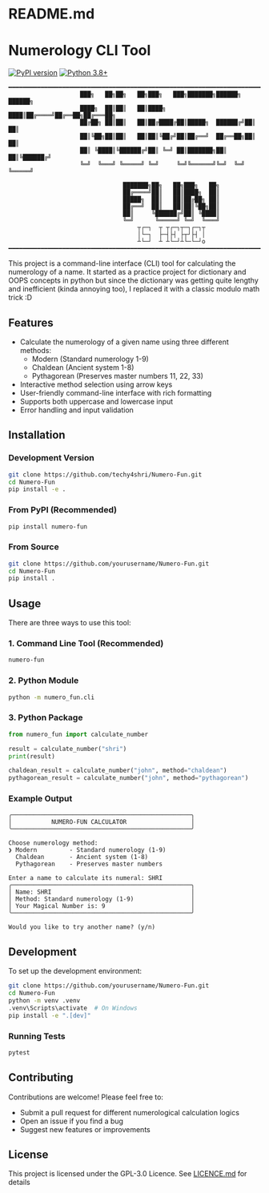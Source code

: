 # README.md

# Numerology CLI Tool
[![PyPI version](https://badge.fury.io/py/numero-fun.svg)](https://pypi.org/project/numero-fun/)
[![Python 3.8+](https://img.shields.io/badge/python-3.8+-blue.svg)](https://www.python.org/downloads/)
```
━━━━━━━━━━━━━━━━━━━━━━━━━━━━━━━━━━━━━━━━━━━━━━━━━━━━━━━━━━━━━━━━━━━━━━━━━━━━━━━━━━━━━━━━━━━━━━━━━━━━━━━━
                    ███╗   ██╗██╗   ██╗███╗   ███╗███████╗██████╗  ██████╗ 
                    ████╗  ██║██║   ██║████╗ ████║██╔════╝██╔══██╗██╔═══██╗
                    ██╔██╗ ██║██║   ██║██╔████╔██║█████╗  ██████╔╝██║   ██║
                    ██║╚██╗██║██║   ██║██║╚██╔╝██║██╔══╝  ██╔══██╗██║   ██║
                    ██║ ╚████║╚██████╔╝██║ ╚═╝ ██║███████╗██║  ██║╚██████╔╝
                    ╚═╝  ╚═══╝ ╚═════╝ ╚═╝     ╚═╝╚══════╝╚═╝  ╚═╝ ╚═════╝

                                ███████╗██╗   ██╗███╗   ██╗
                                ██╔════╝██║   ██║████╗  ██║
                                █████╗  ██║   ██║██╔██╗ ██║
                                ██╔══╝  ██║   ██║██║╚██╗██║
                                ██║     ╚██████╔╝██║ ╚████║
                                ╚═╝      ╚═════╝ ╚═╝  ╚═══╝
                                    ┬┌─┐  ┬ ┬┌─┐┬─┐┌─┐┬
                                    │└─┐  ├─┤├┤ ├┬┘├┤ │
                                    ┴└─┘  ┴ ┴└─┘┴└─└─┘o
━━━━━━━━━━━━━━━━━━━━━━━━━━━━━━━━━━━━━━━━━━━━━━━━━━━━━━━━━━━━━━━━━━━━━━━━━━━━━━━━━━━━━━━━━━━━━━━━━━━━━━━
```
This project is a command-line interface (CLI) tool for calculating the numerology of a name. It started as a practice project for dictionary and OOPS concepts in python but since the dictionary was getting quite lengthy and inefficient (kinda annoying too), I replaced it with a classic modulo math trick :D

## Features

- Calculate the numerology of a given name using three different methods:
  - Modern (Standard numerology 1-9)
  - Chaldean (Ancient system 1-8)
  - Pythagorean (Preserves master numbers 11, 22, 33)
- Interactive method selection using arrow keys
- User-friendly command-line interface with rich formatting
- Supports both uppercase and lowercase input
- Error handling and input validation

## Installation

### Development Version
```bash
git clone https://github.com/techy4shri/Numero-Fun.git
cd Numero-Fun
pip install -e .
```

### From PyPI (Recommended)
```bash
pip install numero-fun
```

### From Source
```bash
git clone https://github.com/yourusername/Numero-Fun.git
cd Numero-Fun
pip install .
```

## Usage

There are three ways to use this tool:


### 1. Command Line Tool (Recommended)
```bash
numero-fun
```

### 2. Python Module
```bash
python -m numero_fun.cli
```

### 3. Python Package
```python
from numero_fun import calculate_number

result = calculate_number("shri")
print(result)

chaldean_result = calculate_number("john", method="chaldean")
pythagorean_result = calculate_number("john", method="pythagorean")
```

### Example Output
```
╭──────────────────────────────────────────────────╮
│           NUMERO-FUN CALCULATOR                  │
╰──────────────────────────────────────────────────╯

Choose numerology method:
❯ Modern         - Standard numerology (1-9)
  Chaldean       - Ancient system (1-8)
  Pythagorean    - Preserves master numbers

Enter a name to calculate its numeral: SHRI
╭──────────────────────────────────────────────────╮
│ Name: SHRI                                       │
│ Method: Standard numerology (1-9)                │
│ Your Magical Number is: 9                        │
╰──────────────────────────────────────────────────╯

Would you like to try another name? (y/n)
```

## Development

To set up the development environment:

```bash
git clone https://github.com/yourusername/Numero-Fun.git
cd Numero-Fun
python -m venv .venv
.venv\Scripts\activate  # On Windows
pip install -e ".[dev]"
```

### Running Tests
```bash
pytest
```

## Contributing

Contributions are welcome! Please feel free to:
- Submit a pull request for different numerological calculation logics
- Open an issue if you find a bug
- Suggest new features or improvements

## License

This project is licensed under the GPL-3.0 Licence. See [LICENCE.md](https://github.com/techy4shri/NUMERO-FUN/blob/main/LICENSE) for details
